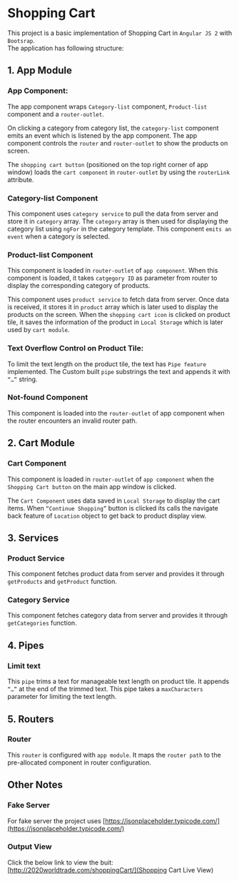 # Shopping Cart
This project is a basic implementation of Shopping Cart in `Angular JS 2` with `Bootsrap`.  
The application has following structure:
## 1. App Module
### App Component:
The app component wraps `Category-list` component, `Product-list` component and a `router-outlet`.

On clicking a category from category list, the `category-list` component emits an event which is listened by the app component. The app component controls the `router` and `router-outlet` to show the products on screen.  

The `shopping cart button` (positioned on the top right corner of app window) loads the `cart component` in `router-outlet` by using the `routerLink` attribute. 

### Category-list Component
This component uses `category service` to pull the data from server and store it in `category` array. The `category` array is then used for displaying the category list using `ngFor` in the category template. This component `emits an event` when a category is selected. 

### Product-list Component
This component is loaded in `router-outlet` of `app component`. When this component is loaded, it takes `catgegory ID` as parameter from router to display the corresponding category of products.

This component uses `product service` to fetch data from server. Once data is received, it stores it in `product` array which is later used to display the products on the screen.
When the `shopping cart icon` is clicked on product tile, it saves the information of the product in `Local Storage` which is later used by `cart module`.

### Text Overflow Control on Product Tile:
To limit the text length on the product tile, the text has `Pipe feature` implemented. The Custom built `pipe` substrings the text and appends it with `“…”` string. 

### Not-found Component
This component is loaded into the `router-outlet` of app component when the router encounters an invalid router path.


## 2. Cart Module

### Cart Component
This component is loaded in `router-outlet` of `app component` when the `Shopping Cart button` on the main app window is clicked. 

The `Cart Component` uses data saved in `Local Storage` to display the cart items.
When `“Continue Shopping”` button is clicked its calls the navigate back feature of `Location` object to get back to product display view. 

## 3. Services

### Product Service
This component fetches product data from server and provides it through `getProducts` and `getProduct` function. 

### Category Service
This component fetches category data from server and provides it through `getCategories` function. 

## 4. Pipes

### Limit text
This `pipe` trims a text for manageable text length on product tile. It appends `“…”` at the end of the trimmed text. This pipe takes a `maxCharacters` parameter for limiting the text length.

## 5. Routers

### Router
This `router` is configured with `app module`. It maps the `router path` to the  pre-allocated component in router configuration. 

## Other Notes
### Fake Server
For fake server the project uses [https://jsonplaceholder.typicode.com/](https://jsonplaceholder.typicode.com/)

### Output View
Click the below link to view the buit:
[http://2020worldtrade.com/shoppingCart/](Shopping Cart Live View)





